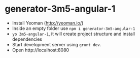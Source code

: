 # generator-3m5-angular-1

* Install Yeoman (http://yeoman.io/)
* Inside an empty folder use `npm i generator-3m5-angular-1`
* `yo 3m5-angular-1`, it will create project structure and install dependencies
* Start development server using `grunt dev`.
* Open http://localhost:8080
